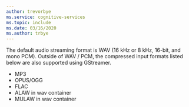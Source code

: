 ```yaml
---
author: trevorbye
ms.service: cognitive-services
ms.topic: include
ms.date: 03/16/2020
ms.author: trbye
---
```


The default audio streaming format is WAV (16 kHz or 8 kHz, 16-bit, and mono PCM). Outside of WAV / PCM, the compressed input formats listed below are also supported
using GStreamer.

- MP3
- OPUS/OGG
- FLAC
- ALAW in wav container
- MULAW in wav container
